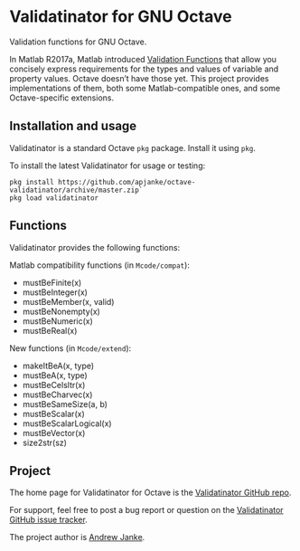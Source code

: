 Validatinator for GNU Octave
============================

Validation functions for GNU Octave.

In Matlab R2017a, Matlab introduced [Validation Functions](https://www.mathworks.com/help/matlab/matlab_oop/property-validator-functions.html) that allow you concisely express requirements for the types and values of variable and property values.
Octave doesn’t have those yet.
This project provides implementations of them, both some Matlab-compatible ones, and some Octave-specific extensions.

## Installation and usage

Validatinator is a standard Octave `pkg` package. Install it using `pkg`.

To install the latest Validatinator for usage or testing:

```
pkg install https://github.com/apjanke/octave-validatinator/archive/master.zip`
pkg load validatinator
```

## Functions

Validatinator provides the following functions:

Matlab compatibility functions (in `Mcode/compat`):
  * mustBeFinite(x)
  * mustBeInteger(x)
  * mustBeMember(x, valid)
  * mustBeNonempty(x)
  * mustBeNumeric(x)
  * mustBeReal(x)

New functions (in `Mcode/extend`):
  * makeItBeA(x, type)
  * mustBeA(x, type)
  * mustBeCelsltr(x)
  * mustBeCharvec(x)
  * mustBeSameSize(a, b)
  * mustBeScalar(x)
  * mustBeScalarLogical(x)
  * mustBeVector(x)
  * size2str(sz)

## Project

The home page for Validatinator for Octave is the [Validatinator GitHub repo](https://github.com/apjanke/octave-validatinator).

For support, feel free to post a bug report or question on the [Validatinator GitHub issue tracker](https://github.com/apjanke/octave-validatinator/issues).

The project author is [Andrew Janke](https://apjanke.net).
